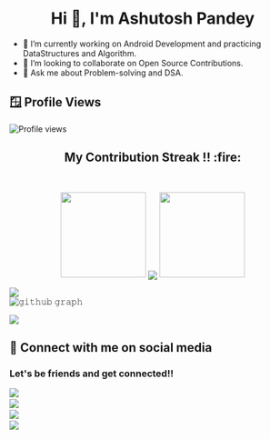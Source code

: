 <h1 align="center">Hi 👋, I'm Ashutosh Pandey</h1>



- 🔭 I’m currently working on Android Development and practicing DataStructures and Algorithm.
- 👯 I’m looking to collaborate on Open Source Contributions.
- 💬 Ask me about Problem-solving and DSA.

## 🪟 Profile Views 
 ![Profile views](https://gpvc.arturio.dev/ashupandey1620) 
 <br>
 <h2 align="center">My Contribution Streak !! :fire:</h2>
<br>
<p align="center">
   <a>
   <img height="150" width="150" src="https://user-images.githubusercontent.com/85965606/194883377-48faf476-56b7-4550-8574-844f2ca8baca.png">
   <img align="center" src="https://github-readme-streak-stats.herokuapp.com/?user=ashupandey1620&theme=dark&hide_border=true"/>
   <img height="150" width="150" src="https://user-images.githubusercontent.com/85965606/194883387-b4d3b9f8-d432-4b77-8aab-77c6ed120e31.png"> 
   </a>
</p>

![](https://github-readme-stats.vercel.app/api?username=ashupandey1620&theme=default&hide_border=false&include_all_commits=true&count_private=false)<br/>
![𝚐𝚒𝚝𝚑𝚞𝚋 𝚐𝚛𝚊𝚙𝚑](https://ghactivity.mrayush.me/graph?username=ashupandey1620&theme=react-dark&hide_border=true&area=true)

<tr>
      <td rowspan=1>
         <img src="https://github-readme-stats.vercel.app/api/top-langs/?username=ashupandey1620&theme=dark" align="center"/>
      </td>
   </tr>
   <tr>


 ## 📲 Connect with me on social media
<p><h3> Let's be friends and get connected!!  </p></h3>
<p align="left">


<p align="left">
   <!-- ---------------------------------------------------------------- -->
    <a target="_blank"href="https://github.com/ashupandey1620"><img src="https://img.shields.io/badge/GitHub-black.svg?&style=for-the-badge&logo=github&logoColor=white" /></a>&nbsp;&nbsp;&nbsp;&nbsp;<br/>
   <a href="https://twitter.com/Ashutos97972624"><img src="https://img.shields.io/badge/-TWITTER-1ca0f1?&style=for-the-badge&logo=twitter&logoColor=white"/></a>&nbsp;&nbsp;&nbsp;&nbsp;<br/>
   <a target="_blank"href="https://www.linkedin.com/in/ashupandey1620/"><img src="https://img.shields.io/badge/linkedin-%230077B5.svg?&style=for-the-badge&logo=linkedin&logoColor=white" /></a>&nbsp;&nbsp;&nbsp;&nbsp;<br/>
    <a target="_blank"href="https://www.instagram.com/ashupandey1620?r=nametag"><img src="https://img.shields.io/badge/-INSTAGRAM-cc0099?&style=for-the-badge&logo=instagram&logoColor=white" /></a>&nbsp;&nbsp;&nbsp;&nbsp;<br/>
   <!-- ---------------------------------------------------------------- -->
</p>

<!---
ashupandey1620/ashupandey1620 is a ✨ special ✨ repository because its `README.md` (this file) appears on your GitHub profile.
You can click the Preview link to take a look at your changes.
--->
